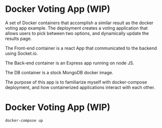 # Docker Voting App (WIP)

A set of Docker containers that accomplish a similar result as the docker voting app example.
The deployment creates a voting application that allows users to pick between two options, and dynamically update the results page.

The Front-end container is a react App that communicated to the backend using Socket.io.

The Back-end container is an Express app running on node JS.

The DB container is a stock MongoDB docker image.

The purpose of this app is to familiarize myself with docker-compose deployment, and how containerized applications interact with each other.

# Docker Voting App (WIP)

    docker-compose up
